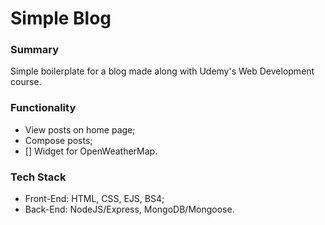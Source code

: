 # Simple Blog
### Summary
Simple boilerplate for a blog made along with Udemy's Web Development course.
### Functionality
- View posts on home page;
- Compose posts;
- [] Widget for OpenWeatherMap.
### Tech Stack
- Front-End: HTML, CSS, EJS, BS4;
- Back-End: NodeJS/Express, MongoDB/Mongoose.
